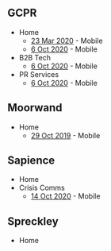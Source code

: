



## **GCPR**

*  Home
   *  [23 Mar 2020](https://gholm.github.io/lighthouse/gcpr/www.gcpr.net_2020-03-23_09-09-26.html) - Mobile
   *  [6 Oct 2020](https://gholm.github.io/lighthouse/gcpr/www.gcpr.net_2020-10-06_15-32-55.html) - Mobile
*  B2B Tech
   *  [6 Oct 2020](https://gholm.github.io/lighthouse/gcpr/www.gcpr.net_2020-10-06_15-31-04.html) - Mobile
*  PR Services 
   *  [6 Oct 2020](https://gholm.github.io/lighthouse/gcpr/www.gcpr.net_2020-10-06_15-08-41.html) - Mobile







## **Moorwand**

* Home 
   * [29 Oct 2019](https://gholm.github.io/lighthouse/moorwand/www.moorwand.com_2019-10-29_13-11-53.html) - Mobile





## **Sapience**

*  Home
*  Crisis Comms
   *  [14 Oct 2020](https://gholm.github.io/lighthouse/sapience/www.sapiencecommunications.co.uk_2020-Oct-14_14-20-39.html) - Mobile





## **Spreckley**

*  Home

